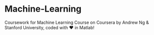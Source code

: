 # Machine-Learning
Coursework for Machine Learning Course on Coursera by Andrew Ng & Stanford University, coded with ❤️ in Matlab!
